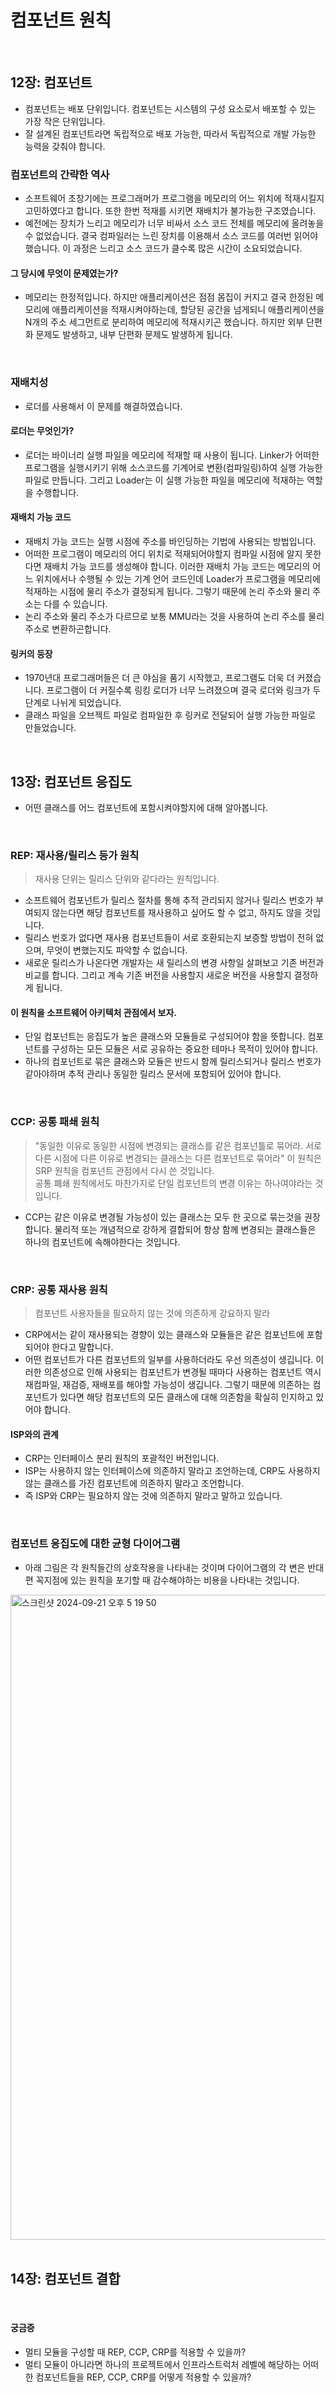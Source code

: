 # 컴포넌트 원칙

<br>

## 12장: 컴포넌트

- 컴포넌트는 배포 단위입니다. 컴포넌트는 시스템의 구성 요소로서 배포할 수 있는 가장 작은 단위입니다.
- 잘 설계된 컴포넌트라면 독립적으로 배포 가능한, 따라서 독립적으로 개발 가능한 능력을 갖춰야 합니다.

### 컴포넌트의 간략한 역사

- 소프트웨어 초창기에는 프로그래머가 프로그램을 메모리의 어느 위치에 적재시킬지 고민하였다고 합니다. 또한 한번 적재를 시키면 재배치가 불가능한 구조였습니다.
- 예전에는 장치가 느리고 메모리가 너무 비싸서 소스 코드 전체를 메모리에 올려놓을 수 없었습니다. 결국 컴파일러는 느린 장치를 이용해서 소스 코드를 여러번 읽어야했습니다. 이 과정은 느리고 소스 코드가 클수록 많은 시간이 소요되었습니다.

#### 그 당시에 무엇이 문제였는가?

- 메모리는 한정적입니다. 하지만 애플리케이션은 점점 몸집이 커지고 결국 한정된 메모리에 애플리케이션을 적재시켜야하는데, 할당된 공간을 넘게되니 애플리케이션을 N개의 주소 세그먼트로 분리하여 메모리에 적재시키곤 했습니다. 하지만 외부 단편화 문제도 발생하고, 내부 단편화 문제도 발생하게 됩니다.

<br>

### 재배치성

- 로더를 사용해서 이 문제를 해결하였습니다.

#### 로더는 무엇인가?

- 로더는 바이너리 실행 파일을 메모리에 적재할 때 사용이 됩니다. Linker가 어떠한 프로그램을 실행시키기 위해 소스코드를 기계어로 변환(컴파일링)하여 실행 가능한 파일로 만듭니다. 그리고 Loader는 이 실행 가능한 파일을 메모리에 적재하는 역할을 수행합니다.

#### 재배치 가능 코드

- 재배치 가능 코드는 실행 시점에 주소를 바인딩하는 기법에 사용되는 방법입니다.
- 어떠한 프로그램이 메모리의 어디 위치로 적재되어야할지 컴파일 시점에 알지 못한다면 재배치 가능 코드를 생성해야 합니다. 이러한 재배치 가능 코드는 메모리의 어느 위치에서나 수행될 수 있는 기계 언어 코드인데 Loader가 프로그램을 메모리에 적재하는 시점에 물리 주소가 결정되게 됩니다. 그렇기 때문에 논리 주소와 물리 주소는 다를 수 있습니다.
- 논리 주소와 물리 주소가 다르므로 보통 MMU라는 것을 사용하여 논리 주소를 물리 주소로 변환하곤합니다.

#### 링커의 등장

- 1970년대 프로그래머들은 더 큰 야심을 품기 시작했고, 프로그램도 더욱 더 커졌습니다. 프로그램이 더 커질수록 링킹 로더가 너무 느려졌으며 결국 로더와 링크가 두 단계로 나뉘게 되었습니다.
- 클래스 파일을 오브젝트 파일로 컴파일한 후 링커로 전달되어 실행 가능한 파일로 만들었습니다.

<br>

## 13장: 컴포넌트 응집도

- 어떤 클래스를 어느 컴포넌트에 포함시켜야할지에 대해 알아봅니다.

<br>

### REP: 재사용/릴리스 등가 원칙

> 재사용 단위는 릴리스 단위와 같다라는 원칙입니다.

- 소프트웨어 컴포넌트가 릴리스 절차를 통해 추적 관리되지 않거나 릴리스 번호가 부여되지 않는다면 해당 컴포넌트를 재사용하고 싶어도 할 수 없고, 하지도 않을 것입니다.
- 릴리스 번호가 없다면 재사용 컴포넌트들이 서로 호환되는지 보증할 방법이 전혀 없으며, 무엇이 변했는지도 파악할 수 없습니다.
- 새로운 릴리스가 나온다면 개발자는 새 릴리스의 변경 사항일 살펴보고 기존 버전과 비교를 합니다. 그리고 계속 기존 버전을 사용할지 새로운 버전을 사용할지 결정하게 됩니다.

#### 이 원칙을 소프트웨어 아키텍처 관점에서 보자.

- 단일 컴포넌트는 응집도가 높은 클래스와 모듈들로 구성되어야 함을 뜻합니다. 컴포넌트를 구성하는 모든 모듈은 서로 공유하는 중요한 테마나 목적이 있어야 합니다.
- 하나의 컴포넌트로 묶은 클래스와 모듈은 반드시 함께 릴리스되거나 릴리스 번호가 같아야하며 추적 관리나 동일한 릴리스 문서에 포함되어 있어야 합니다.

<br>

### CCP: 공통 패쇄 원칙

> "동일한 이유로 동일한 시점에 변경되는 클래스를 같은 컴포넌틀로 묶어라. 서로 다른 시점에 다른 이유로 변경되는 클래스는 다른 컴포넌트로 묶어라" 이 원칙은 SRP 원칙을 컴포넌트 관점에서 다시 쓴 것입니다. <br>
> 공통 폐쇄 원칙에서도 마찬가지로 단일 컴포넌트의 변경 이유는 하나여야라는 것입니다.

- CCP는 같은 이유로 변경될 가능성이 있는 클래스는 모두 한 곳으로 묶는것을 권장합니다. 물리적 또는 개념적으로 강하게 결합되어 항상 함께 변경되는 클래스들은 하나의 컴포넌트에 속해야한다는 것입니다.

<br>

### CRP: 공통 재사용 원칙

> 컴포넌트 사용자들을 필요하지 않는 것에 의존하게 강요하지 말라

- CRP에서는 같이 재사용되는 경향이 있는 클래스와 모듈들은 같은 컴포넌트에 포함되어야 한다고 말합니다.
- 어떤 컴포넌트가 다른 컴포넌트의 일부를 사용하더라도 우선 의존성이 생깁니다. 이러한 의존성으로 인해 사용되는 컴포넌트가 변경될 때마다 사용하는 컴포넌트 역시 재컴파일, 재검증, 재배포를 해야할 가능성이 생깁니다. 그렇기 때문에 의존하는 컴포넌트가 있다면 해당 컴포넌트의 모든 클래스에 대해 의존함을 확실히 인지하고 있어야 합니다.

#### ISP와의 관계

- CRP는 인터페이스 분리 원칙의 포괄적인 버전입니다.
- ISP는 사용하지 않는 인터페이스에 의존하지 말라고 조언하는데, CRP도 사용하지 않는 클래스를 가진 컴포넌트에 의존하지 말라고 조언합니다.
- 즉 ISP와 CRP는 필요하지 않는 것에 의존하지 말라고 말하고 있습니다.

<br>

### 컴포넌트 응집도에 대한 균형 다이어그램

- 아래 그림은 각 원칙들간의 상호작용을 나타내는 것이며 다이어그램의 각 변은 반대편 꼭지점에 있는 원칙을 포기할 때 감수해야하는 비용을 나타내는 것입니다.

<img width="1032" alt="스크린샷 2024-09-21 오후 5 19 50" src="https://github.com/user-attachments/assets/bc2901d6-1c76-4e6a-abdf-1ec231af9728">

<br>
<br>


## 14장: 컴포넌트 결합


<br>

#### 궁금증

- 멀티 모듈을 구성할 때 REP, CCP, CRP를 적용할 수 있을까?
- 멀티 모듈이 아니라면 하나의 프로젝트에서 인프라스트럭처 레벨에 해당하는 어떠한 컴포넌트들을 REP, CCP, CRP를 어떻게 적용할 수 있을까?




